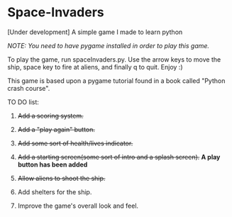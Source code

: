 # Space-Invaders
[Under development] A simple game I made to learn python

*NOTE: You need to have pygame installed in order to play this game.*

To play the game, run spaceInvaders.py. Use the arrow keys to move the ship, space key to fire at aliens, and finally q to quit. Enjoy :)

This game is based upon a pygame tutorial found in a book called "Python crash course".

TO DO list:

  1. ~~Add a scoring system.~~

  2. ~~Add a "play again" button.~~

  3. ~~Add some sort of health/lives indicator.~~

  4. ~~Add a starting screen(some sort of intro and a splash screen).~~ **A play button has been added**
  
  5. ~~Allow aliens to shoot the ship.~~

  6. Add shelters for the ship.

  7. Improve the game's overall look and feel.
